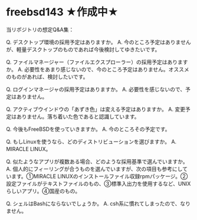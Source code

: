# freebsd143 ★作成中★

当リポジトリの想定Q&A集：

Q. デスクトップ環境の採用予定はありますか。
A. 今のところ予定はありませんが、軽量デスクトップのものであれば今後検討してゆきたいです。

Q. ファイルマネージャー（ファイルエクスプローラー）の採用予定はありますか。
A. 必要性をあまり感じないので、今のところ予定はありません。オススメのものがあれば、検討したいです。

Q. ログインマネージャの採用予定はありますか。
A. 必要性を感じないので、予定はありません。

Q. アクティブウインドウの「あずき色」は変える予定はありますか。
A. 変更予定はありません。落ち着いた色であると認識しています。

Q. 今後もFreeBSDを使っていきますか。
A. 今のところその予定です。

Q. もしLinuxを使うなら、どのディストリビューションを選びますか。
A. MIRACLE LINUX。

Q. 似たようなアプリが複数ある場合、どのような採用基準で選んでいますか。
A. 個人的にフィーリングが合うものを選んでいますが、次の項目も参考にしています。①MIRACLE LINUXのインストールファイル収録rpmパッケージ。②設定ファイルがテキストファイルのもの、③標準入出力を使用するなど、UNIXらしいアプリ。④国産のもの。

Q. シェルはBashにならないでしょうか。
A. csh系に慣れてしまったので、なりません。
